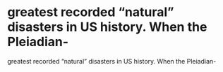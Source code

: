 # greatest recorded “natural” disasters in US history. When the Pleiadian-

greatest recorded “natural” disasters in US history. When the Pleiadian-